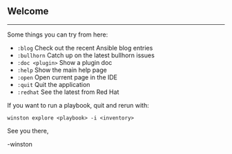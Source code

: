 ## Welcome
--------------------------------------------------------------------------------------

Some things you can try from here:

- `:blog`                                   Check out the recent Ansible blog entries
- `:bullhorn`                               Catch up on the latest bullhorn issues
- `:doc <plugin>`                           Show a plugin doc
- `:help`                                   Show the main help page
- `:open`                                   Open current page in the IDE
- `:quit`                                   Quit the application
- `:redhat`                                 See the latest from Red Hat

If you want to run a playbook, quit and rerun with:

`winston explore <playbook> -i <inventory>`

See you there,

-winston